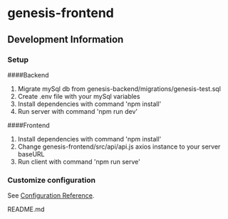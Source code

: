 # genesis-frontend

## Development Information

### Setup

####Backend
1. Migrate mySql db from genesis-backend/migrations/genesis-test.sql
2. Create .env file with your mySql variables
3. Install dependencies with command 'npm install'
4. Run server with command 'npm run dev'
   
####Frontend
1. Install dependencies with command 'npm install'
2. Change genesis-frontend/src/api/api.js axios instance to your server baseURL
3. Run client with command 'npm run serve'

### Customize configuration
See [Configuration Reference](https://cli.vuejs.org/config/).

README.md